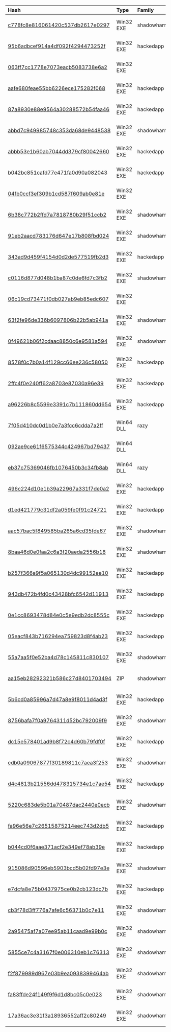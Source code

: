 |Hash|Type|Family|First_Seen|Name|
|:--|:--|:--|:--|:--|
|[c778fc8e816061420c537db2617e0297](https://www.virustotal.com/gui/file/c778fc8e816061420c537db2617e0297)|Win32 EXE|shadowhammer|2019-08-21 02:38:22| |
|[95b6adbcef914a4df092f4294473252f](https://www.virustotal.com/gui/file/95b6adbcef914a4df092f4294473252f)|Win32 EXE|hackedapp|2019-07-23 20:27:04| |
|[063ff7cc1778e7073eacb5083738e6a2](https://www.virustotal.com/gui/file/063ff7cc1778e7073eacb5083738e6a2)|Win32 EXE||2019-06-27 18:03:38|Setup|
|[aafe680feae55bb6226ece175282f068](https://www.virustotal.com/gui/file/aafe680feae55bb6226ece175282f068)|Win32 EXE|hackedapp|2019-06-13 03:27:11| |
|[87a8930e88e9564a30288572b54faa46](https://www.virustotal.com/gui/file/87a8930e88e9564a30288572b54faa46)|Win32 EXE|hackedapp|2019-06-11 17:21:10| |
|[abbd7c949985748c353da68de9448538](https://www.virustotal.com/gui/file/abbd7c949985748c353da68de9448538)|Win32 EXE|shadowhammer|2019-05-28 14:30:11|Setup|
|[abbb53e1b60ab7044dd379cf80042660](https://www.virustotal.com/gui/file/abbb53e1b60ab7044dd379cf80042660)|Win32 EXE|hackedapp|2019-05-17 11:01:58| |
|[b042bc851cafd77e471fa0d90a082043](https://www.virustotal.com/gui/file/b042bc851cafd77e471fa0d90a082043)|Win32 EXE|hackedapp|2019-05-12 08:12:40| |
|[04fb0ccf3ef309b1cd587f609ab0e81e](https://www.virustotal.com/gui/file/04fb0ccf3ef309b1cd587f609ab0e81e)|Win32 EXE||2019-04-26 17:30:07| |
|[6b38c772b2ffd7a7818780b29f51ccb2](https://www.virustotal.com/gui/file/6b38c772b2ffd7a7818780b29f51ccb2)|Win32 EXE|shadowhammer|2019-03-28 00:33:51|Setup|
|[91eb2aacd783176d647e17b808fbd024](https://www.virustotal.com/gui/file/91eb2aacd783176d647e17b808fbd024)|Win32 EXE|shadowhammer|2019-03-27 16:14:11|3f1d59bdaca2d45fe861d56adda6b22e624dca2aff18cbb6508f1e073dda47c4.sample|
|[343ad9d459f4154d0d2de577519fb2d3](https://www.virustotal.com/gui/file/343ad9d459f4154d0d2de577519fb2d3)|Win32 EXE|hackedapp|2019-03-27 13:13:21|055ed359f2a9f1b4b7d024835ae5c4fd4468e64be7f7b610b69b81cc7545c23f.bin|
|[c0116d877d048b1ba87c0de6fd7c3fb2](https://www.virustotal.com/gui/file/c0116d877d048b1ba87c0de6fd7c3fb2)|Win32 EXE|shadowhammer|2019-03-26 11:31:46|myfile.exe|
|[06c19cd73471f0db027ab9eb85edc607](https://www.virustotal.com/gui/file/06c19cd73471f0db027ab9eb85edc607)|Win32 EXE||2019-03-25 14:24:02|C:\Users\daven\Downloads\b1tGob_6\682fc8ccfc9316c54f02ae7865eee553ad0211031d4d80bb9c4365fbbc74049a|
|[63f2fe96de336b6097806b22b5ab941a](https://www.virustotal.com/gui/file/63f2fe96de336b6097806b22b5ab941a)|Win32 EXE|shadowhammer|2019-03-25 14:23:01|C:\Users\daven\Downloads\b1tGob_6\1bb53937fa4cba70f61dc53f85e4e25551bc811bf9821fc47d25de1be9fd286a|
|[0f49621b06f2cdaac8850c6e9581a594](https://www.virustotal.com/gui/file/0f49621b06f2cdaac8850c6e9581a594)|Win32 EXE|shadowhammer|2019-03-25 14:22:02|Setup|
|[8578f0c7b0a14f129cc66ee236c58050](https://www.virustotal.com/gui/file/8578f0c7b0a14f129cc66ee236c58050)|Win32 EXE|hackedapp|2019-03-20 10:23:11|PBConfig.exe|
|[2ffc4f0e240ff62a8703e87030a96e39](https://www.virustotal.com/gui/file/2ffc4f0e240ff62a8703e87030a96e39)|Win32 EXE|hackedapp|2019-03-12 04:38:39|13e4bda99c359789ced1470a9d6869efe90a18eef5e57de7097fd79627fc5619.bin|
|[a96226b8c5599e3391c7b111860dd654](https://www.virustotal.com/gui/file/a96226b8c5599e3391c7b111860dd654)|Win32 EXE|hackedapp|2019-01-30 22:17:24|infestation.exe|
|[7f05d410dc0d1b0e7a3fcc6cdda7a2ff](https://www.virustotal.com/gui/file/7f05d410dc0d1b0e7a3fcc6cdda7a2ff)|Win64 DLL|razy|2019-01-28 04:41:36|Qt5Network.dll|
|[092ae9ce61f6575344c424967bd79437](https://www.virustotal.com/gui/file/092ae9ce61f6575344c424967bd79437)|Win64 DLL||2019-01-28 02:58:06|Qt5Network.dll|
|[eb37c75369046fb1076450b3c34fb8ab](https://www.virustotal.com/gui/file/eb37c75369046fb1076450b3c34fb8ab)|Win64 DLL|razy|2019-01-27 12:32:42|Qt5Network.dll|
|[496c224d10e1b39a22967a331f7de0a2](https://www.virustotal.com/gui/file/496c224d10e1b39a22967a331f7de0a2)|Win32 EXE|hackedapp|2018-12-26 04:50:45|/1/b/a/ba2e0a2420fb4aed5859aebef745218d6e8b01b3c98c2212e1feca5ee9ffa091.file|
|[d1ed421779c31df2a059fe0f91c24721](https://www.virustotal.com/gui/file/d1ed421779c31df2a059fe0f91c24721)|Win32 EXE|hackedapp|2018-12-08 09:12:51|C:\Garena\Games\32790\PBConfig.exe|
|[aac57bac5f849585ba265a6cd35fde67](https://www.virustotal.com/gui/file/aac57bac5f849585ba265a6cd35fde67)|Win32 EXE|shadowhammer|2018-11-22 17:55:21|ohshit.exe|
|[8baa46d0e0faa2c6a3f20aeda2556b18](https://www.virustotal.com/gui/file/8baa46d0e0faa2c6a3f20aeda2556b18)|Win32 EXE|shadowhammer|2018-11-17 23:03:00|Setup|
|[b257f366a9f5a065130d4dc99152ee10](https://www.virustotal.com/gui/file/b257f366a9f5a065130d4dc99152ee10)|Win32 EXE|hackedapp|2018-11-16 10:27:10|gxxsvc|
|[943db472b4fd0c43428bfc6542d11913](https://www.virustotal.com/gui/file/943db472b4fd0c43428bfc6542d11913)|Win32 EXE|hackedapp|2018-11-06 02:00:22|b7fcc7f99bd5c440ead40ae26ddff95d5160a248345b27bb5daa5a0a3aa87814.bin|
|[0e1cc8693478d84e0c5e9edb2dc8555c](https://www.virustotal.com/gui/file/0e1cc8693478d84e0c5e9edb2dc8555c)|Win32 EXE|hackedapp|2018-10-29 12:09:58|PBConfig.exe|
|[05eacf843b716294ea759823d8f4ab23](https://www.virustotal.com/gui/file/05eacf843b716294ea759823d8f4ab23)|Win32 EXE|hackedapp|2018-10-24 15:17:14|PBConfig.exe|
|[55a7aa5f0e52ba4d78c145811c830107](https://www.virustotal.com/gui/file/55a7aa5f0e52ba4d78c145811c830107)|Win32 EXE|shadowhammer|2018-10-20 13:07:53|/media/freddie/Seagate Expansion Drive/aptmalware/SampleLibraryAUG2019/ShadowHammer/Setup.bin|
|[aa15eb28292321b586c27d8401703494](https://www.virustotal.com/gui/file/aa15eb28292321b586c27d8401703494)|ZIP|shadowhammer|2018-10-19 15:01:58|/media/freddie/Seagate Expansion Drive/aptmalware/SampleLibraryAUG2019/ShadowHammer/ShadowHammer.zip|
|[5b6cd0a85996a7d47a8e9f8011d4ad3f](https://www.virustotal.com/gui/file/5b6cd0a85996a7d47a8e9f8011d4ad3f)|Win32 EXE|hackedapp|2018-10-18 05:07:44|PBConfig.exe|
|[8756bafa7f0a9764311d52bc792009f9](https://www.virustotal.com/gui/file/8756bafa7f0a9764311d52bc792009f9)|Win32 EXE|shadowhammer|2018-10-13 07:11:05|Setup|
|[dc15e578401ad9b8f72c4d60b79fdf0f](https://www.virustotal.com/gui/file/dc15e578401ad9b8f72c4d60b79fdf0f)|Win32 EXE|hackedapp|2018-10-01 02:32:59|PBConfig.exe|
|[cdb0a09067877f30189811c7aea3f253](https://www.virustotal.com/gui/file/cdb0a09067877f30189811c7aea3f253)|Win32 EXE|shadowhammer|2018-09-30 22:59:50|Setup|
|[d4c4813b21556dd478315734e1c7ae54](https://www.virustotal.com/gui/file/d4c4813b21556dd478315734e1c7ae54)|Win32 EXE|hackedapp|2018-09-26 23:06:03|b2ed5738895bd7a1e831d085615931a2e2cb42de2219200563b69930df4504c6.bin|
|[5220c683de5b01a70487dac2440e0ecb](https://www.virustotal.com/gui/file/5220c683de5b01a70487dac2440e0ecb)|Win32 EXE|shadowhammer|2018-09-25 08:10:47|Setup|
|[fa96e56e7c26515875214eec743d2db5](https://www.virustotal.com/gui/file/fa96e56e7c26515875214eec743d2db5)|Win32 EXE|hackedapp|2018-09-22 06:41:34|ba717ced042f448c015432db9479dee3b7c61d27aaeace4f981ee96f5c797779.bin|
|[b044cd0f6aae371acf2e349ef78ab39e](https://www.virustotal.com/gui/file/b044cd0f6aae371acf2e349ef78ab39e)|Win32 EXE|hackedapp|2018-09-19 19:51:33|1680a880203c170b85cb86a649a4c722f43bcc2889f378b55484b3e0ad3e56b2.bin|
|[915086d90596eb5903bcd5b02fd97e3e](https://www.virustotal.com/gui/file/915086d90596eb5903bcd5b02fd97e3e)|Win32 EXE|shadowhammer|2018-09-06 09:35:02|Setup|
|[e7dcfa8e75b0437975ce0b2cb123dc7b](https://www.virustotal.com/gui/file/e7dcfa8e75b0437975ce0b2cb123dc7b)|Win32 EXE|hackedapp|2018-08-03 18:20:43|d191a9370159a33cdf11f5859cadec02ff2fa01d3b7b36ce9560e94b39cc799d.bin|
|[cb3f78d3ff776a7afe6c56371b0c7e11](https://www.virustotal.com/gui/file/cb3f78d3ff776a7afe6c56371b0c7e11)|Win32 EXE|shadowhammer|2018-07-24 03:41:07| |
|[2a95475af7a07ee95ab11caad9e99b0c](https://www.virustotal.com/gui/file/2a95475af7a07ee95ab11caad9e99b0c)|Win32 EXE|shadowhammer|2018-07-24 03:40:29|ac0711afee5a157d084251f3443a40965fc63c57955e3a241df866cfc7315223.bin|
|[5855ce7c4a3167f0e006310eb1c76313](https://www.virustotal.com/gui/file/5855ce7c4a3167f0e006310eb1c76313)|Win32 EXE|shadowhammer|2018-07-21 15:17:31|cfbec77180bd67cceb2e17e64f8a8beec5e8875f47c41936b67a60093e07fcfd.bin|
|[f2f879989d967e03b9ea0938399464ab](https://www.virustotal.com/gui/file/f2f879989d967e03b9ea0938399464ab)|Win32 EXE|shadowhammer|2018-07-21 15:17:02|setup.exe|
|[fa83ffde24f149f9f6d1d8bc05c0e023](https://www.virustotal.com/gui/file/fa83ffde24f149f9f6d1d8bc05c0e023)|Win32 EXE|shadowhammer|2018-06-29 14:19:24|C:\Users\daven\Downloads\b1tGob_6\c299b6dd210ab5779f3abd9d10544f9cae31cd5c6afc92c0fc16c8f43def7596|
|[17a36ac3e31f3a18936552aff2c80249](https://www.virustotal.com/gui/file/17a36ac3e31f3a18936552aff2c80249)|Win32 EXE|shadowhammer|2018-06-29 14:18:03|Asuse|
